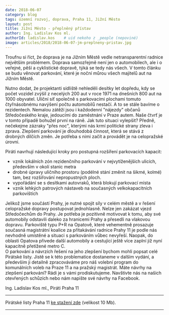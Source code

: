 ```yaml
---
date: 2018-06-07
category: blog
tags: územní rozvoj, doprava, Praha 11, Jižní Město
layout: post
title: Jižní Město - přeplněný přístav
author: Ing. Ladislav Kos ml.
authorId: ladislav.kos    # uid nekoho z _people (nepoviné)
image: articles/2018/2018-06-07-jm-preplneny-pristav.jpg
---
```


Troufnu si říct, že doprava je na Jižním Městě vedle netransparentní radnice největším problémem. Doprava samozřejmě není jen o automobilech, ale i o veřejné, pěší a cyklistické dopravě, týká se tedy nás všech. V tomto článku se budu věnovat parkování, které je noční můrou všech majitelů aut na Jižním Městě.

Nutno dodat, že projektanti sídliště nehleděli desítky let dopředu, kdy se počet vozidel zvýšil z necelých 200 aut v roce 1971 na dnešních 800 aut na 1000 obyvatel. Uliční síť společně s parkovacími plochami tomuto čtyřnásobnému navýšení počtu automobilů nestačí. A to se stále bavíme o rezidentech. Nemalou zátěží jsou i každodenní "nájezdy" občanů Středočeského kraje, jedoucími do zaměstnání v Praze autem. Naše čtvrť je v tomto případě bohužel první na ráně. Jak tuto situaci vylepšit? Předně, nečekejme zázraky "přes noc", kterými nás krmí politické strany zleva i zprava. Zlepšení parkování je dlouhodobá činnost, která se stává z drobných dílčích změn. Je potřeba s nimi začít a provádět je na celopražské úrovni.

Piráti navrhují následující kroky pro postupná rozšíření parkovacích kapacit: 

- vznik lokálních zón rezidenčního parkování v nejvytíženějších ulicích, především v okolí stanic metra
- drobné úpravy uličního prostoru (podélné stání změnit na šikmé, kolmé) tam, bez rozšiřování nepropustných ploch.
- vypořádání se s desítkami autovraků, která blokují parkovací místa
- vznik lehkých patrových nástaveb na současných velkokapacitních parkovištích

Jelikož jsme součástí Prahy, je nutné spojit síly v celém městě a v řešení celopražské dopravy postupovat jednohlasně. Nelze jen zakázat vjezd Středočechům do Prahy. Je potřeba je pozitivně motivovat k tomu, aby své automobily odstavili daleko za hranicemi Prahy a přesedli na vlakovou dopravu. Parkoviště typu P+R na Opatově, které vehementně prosazuje současná magistrátní koalice za přitakávání radnice Prahy 11 je podle nás nevhodně umístěné a situaci s parkováním vůbec nevyřeší. Naopak, do oblasti Opatova přivede další automobily a cestující ještě více zaplní již nyní kapacitně přetížené metro C.  
O parkování a návrzích řešení na jeho zlepšení bychom mohli popsat celé Pirátské listy. Jistě se k této problematice dostaneme v dalším vydání, a především ji detailně zpracováváme pro náš volební program do komunálních voleb na Praze 11 a na pražský magistrát. Máte návrhy na zlepšení parkování? Rádi je s vámi prodiskutujeme. Navštivte nás na našich otevřených schůzích nebo nám napište své návrhy na Facebook.

Ing. Ladislav Kos ml., Piráti Praha 11

---

Pirátské listy Praha 11 [ke stažení zde](/assets/pdf/2018-07-10-praha-11.pdf) (velikost 10 Mb).

- - -
